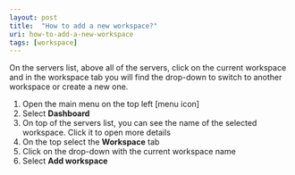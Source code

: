 ```yaml
---
layout: post
title:  "How to add a new workspace?"
uri: how-to-add-a-new-workspace
tags: [workspace]
---
```


<p>
    On the servers list, above all of the servers, click on the current workspace and in the workspace tab you will find
    the drop-down to switch to another workspace or create a new one.
</p>

<!--more-->

<ol>
    <li>Open the main menu on the top left [menu icon]</li>
    <li>Select <strong>Dashboard</strong></li>
    <li>On top of the servers list, you can see the name of the selected workspace. Click it to open more details</li>
    <li>On the top select the <strong>Workspace</strong> tab</li>
    <li>Click on the drop-down with the current workspace name</li>
    <li>Select <strong>Add workspace</strong></li>
</ol>
